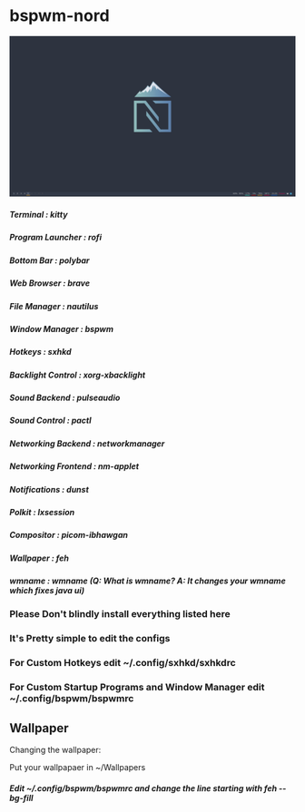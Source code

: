 # bspwm-nord

![alt text](https://github.com/CilekciGs/bspwm-nord/blob/main/Screenshot_2021-12-15_21-25-18.png)

##### Terminal            : kitty
##### Program Launcher    : rofi
##### Bottom Bar	        : polybar
##### Web Browser	        : brave
##### File Manager	      : nautilus
##### Window Manager	    : bspwm
##### Hotkeys             : sxhkd 
##### Backlight Control   : xorg-xbacklight
##### Sound Backend	      : pulseaudio
##### Sound Control	      : pactl 
##### Networking Backend  : networkmanager
##### Networking Frontend : nm-applet
##### Notifications	      : dunst
##### Polkit		          : lxsession
##### Compositor	        : picom-ibhawgan
##### Wallpaper	          : feh
##### wmname		          : wmname (Q: What is wmname? A: It changes your wmname which fixes java ui)

### Please Don't blindly install everything listed here 
### It's Pretty simple to edit the configs
### For Custom Hotkeys edit ~/.config/sxhkd/sxhkdrc
### For Custom Startup Programs and Window Manager edit ~/.config/bspwm/bspwmrc

## Wallpaper
Changing the wallpaper:

Put your wallpapaer in ~/Wallpapers
##### Edit ~/.config/bspwm/bspwmrc and change the line starting with feh --bg-fill
